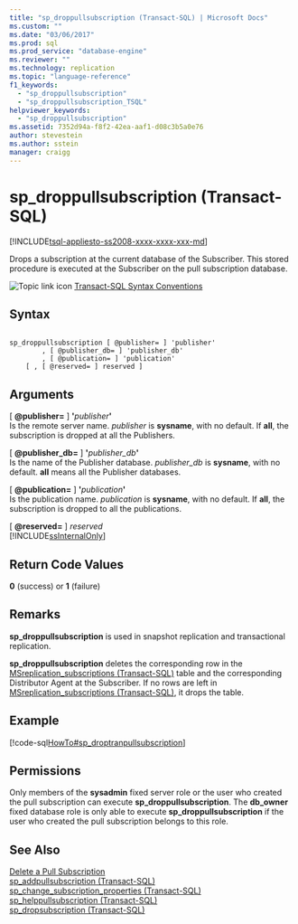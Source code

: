 ```yaml
---
title: "sp_droppullsubscription (Transact-SQL) | Microsoft Docs"
ms.custom: ""
ms.date: "03/06/2017"
ms.prod: sql
ms.prod_service: "database-engine"
ms.reviewer: ""
ms.technology: replication
ms.topic: "language-reference"
f1_keywords: 
  - "sp_droppullsubscription"
  - "sp_droppullsubscription_TSQL"
helpviewer_keywords: 
  - "sp_droppullsubscription"
ms.assetid: 7352d94a-f8f2-42ea-aaf1-d08c3b5a0e76
author: stevestein
ms.author: sstein
manager: craigg
---
```

# sp_droppullsubscription (Transact-SQL)
[!INCLUDE[tsql-appliesto-ss2008-xxxx-xxxx-xxx-md](../../includes/tsql-appliesto-ss2008-xxxx-xxxx-xxx-md.md)]

  Drops a subscription at the current database of the Subscriber. This stored procedure is executed at the Subscriber on the pull subscription database.  
  
 ![Topic link icon](../../database-engine/configure-windows/media/topic-link.gif "Topic link icon") [Transact-SQL Syntax Conventions](../../t-sql/language-elements/transact-sql-syntax-conventions-transact-sql.md)  
  
## Syntax  
  
```  
  
sp_droppullsubscription [ @publisher= ] 'publisher'  
        , [ @publisher_db= ] 'publisher_db'  
        , [ @publication= ] 'publication'  
    [ , [ @reserved= ] reserved ]  
```  
  
## Arguments  
 [ **@publisher=** ] **'**_publisher_**'**  
 Is the remote server name. *publisher* is **sysname**, with no default. If **all**, the subscription is dropped at all the Publishers.  
  
 [ **@publisher_db=** ] **'**_publisher_db_**'**  
 Is the name of the Publisher database. *publisher_db* is **sysname**, with no default. **all** means all the Publisher databases.  
  
 [ **@publication=** ] **'**_publication_**'**  
 Is the publication name. *publication* is **sysname**, with no default. If **all**, the subscription is dropped to all the publications.  
  
 [ **@reserved=** ] *reserved*  
 [!INCLUDE[ssInternalOnly](../../includes/ssinternalonly-md.md)]  
  
## Return Code Values  
 **0** (success) or **1** (failure)  
  
## Remarks  
 **sp_droppullsubscription** is used in snapshot replication and transactional replication.  
  
 **sp_droppullsubscription** deletes the corresponding row in the [MSreplication_subscriptions &#40;Transact-SQL&#41;](../../relational-databases/system-tables/msreplication-subscriptions-transact-sql.md) table and the corresponding Distributor Agent at the Subscriber. If no rows are left in [MSreplication_subscriptions &#40;Transact-SQL&#41;](../../relational-databases/system-tables/msreplication-subscriptions-transact-sql.md), it drops the table.  
  
## Example  
 [!code-sql[HowTo#sp_droptranpullsubscription](../../relational-databases/replication/codesnippet/tsql/sp-droppullsubscription-_1.sql)]  
  
## Permissions  
 Only members of the **sysadmin** fixed server role or the user who created the pull subscription can execute **sp_droppullsubscription**. The **db_owner** fixed database role is only able to execute **sp_droppullsubscription** if the user who created the pull subscription belongs to this role.  
  
## See Also  
 [Delete a Pull Subscription](../../relational-databases/replication/delete-a-pull-subscription.md)   
 [sp_addpullsubscription &#40;Transact-SQL&#41;](../../relational-databases/system-stored-procedures/sp-addpullsubscription-transact-sql.md)   
 [sp_change_subscription_properties &#40;Transact-SQL&#41;](../../relational-databases/system-stored-procedures/sp-change-subscription-properties-transact-sql.md)   
 [sp_helppullsubscription &#40;Transact-SQL&#41;](../../relational-databases/system-stored-procedures/sp-helppullsubscription-transact-sql.md)   
 [sp_dropsubscription &#40;Transact-SQL&#41;](../../relational-databases/system-stored-procedures/sp-dropsubscription-transact-sql.md)  
  
  
